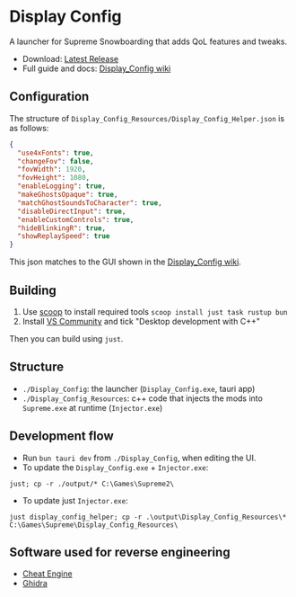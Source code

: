 # Display Config

A launcher for Supreme Snowboarding that adds QoL features and tweaks.

- Download: [Latest Release][display-config-release]
- Full guide and docs: [Display_Config wiki][display-config-docs]


[display-config-release]: https://github.com/domsleee/SS-Dat-Info/releases/latest
[display-config-docs]: https://github.com/domsleee/SS-Dat-Info/wiki/Display_Config

## Configuration

The structure of `Display_Config_Resources/Display_Config_Helper.json` is as follows:

```json
{
  "use4xFonts": true,
  "changeFov": false,
  "fovWidth": 1920,
  "fovHeight": 1080,
  "enableLogging": true,
  "makeGhostsOpaque": true,
  "matchGhostSoundsToCharacter": true,
  "disableDirectInput": true,
  "enableCustomControls": true,
  "hideBlinkingR": true,
  "showReplaySpeed": true
}
```
This json matches to the GUI shown in the [Display_Config wiki][display-config-docs].

## Building

1. Use [scoop](https://scoop.sh/) to install required tools `scoop install just task rustup bun`
2. Install [VS Community](https://visualstudio.microsoft.com/vs/community/) and tick "Desktop development with C++"

Then you can build using `just`.

## Structure

* `./Display_Config`: the launcher (`Display_Config.exe`, tauri app)
* `./Display_Config_Resources`: c++ code that injects the mods into `Supreme.exe` at runtime (`Injector.exe`)

## Development flow

* Run `bun tauri dev` from `./Display_Config`, when editing the UI.
* To update the `Display_Config.exe` + `Injector.exe`:
```shell
just; cp -r ./output/* C:\Games\Supreme2\
```
* To update just `Injector.exe`:
```shell
just display_config_helper; cp -r .\output\Display_Config_Resources\* C:\Games\Supreme\Display_Config_Resources\
```

## Software used for reverse engineering
* [Cheat Engine](https://www.cheatengine.org/)
* [Ghidra](https://ghidra-sre.org/)
